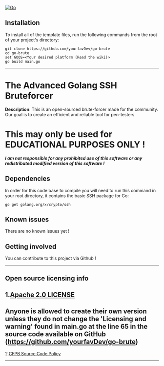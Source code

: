 [![Go](https://github.com/yourfavDev/go-brute/actions/workflows/go.yml/badge.svg)](https://github.com/yourfavDev/go-brute/actions/workflows/go.yml)

## Installation

To install all of the template files, run the following commands from the root of your project's directory:

```
git clone https://github.com/yourfavDev/go-brute
cd go-brute
set GOOS=<Your desired platform (Read the wiki)>
go build main.go
```

----

# The Advanced Golang SSH Bruteforcer

**Description**:  This is an open-sourced brute-forcer made for the community. Our goal is to create an efficient and reliable tool for pen-testers
# This may only be used for EDUCATIONAL PURPOSES ONLY ! 
***I am not responsible for any prohibited use of this software or any redistributed modified version of this software !***


## Dependencies

In order for this code base to compile you will need to run this command in your root directory, it contains the basic SSH package for Go:

```
go get golang.org/x/crypto/ssh
```
## Known issues

There are no known issues yet !


## Getting involved

You can contribute to this project via Github !

----

## Open source licensing info
1.[Apache 2.0 LICENSE](LICENSE)
----
Anyone is allowed to create their own version unless they do not change the '**Licensing and warning**' 
found in main.go at the line 65 in the source code available on GitHub (https://github.com/yourfavDev/go-brute)
----

2.[CFPB Source Code Policy](https://github.com/cfpb/source-code-policy/)


----
